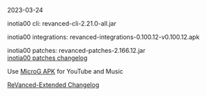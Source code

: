 2023-03-24
  
inotia00 cli: revanced-cli-2.21.0-all.jar  

inotia00 integrations: revanced-integrations-0.100.12-v0.100.12.apk  

inotia00 patches: revanced-patches-2.166.12.jar  
[inotia00 patches changelog](https://github.com/inotia00/revanced-patches/releases/tag/v2.166.12)  

Use [MicroG APK](https://github.com/inotia00/VancedMicroG/releases/latest/download/microg.apk) for YouTube and Music

[ReVanced-Extended Changelog](https://github.com/Kingsmanvn-Official/ReVanced-Extended/blob/main/changelog.md)
